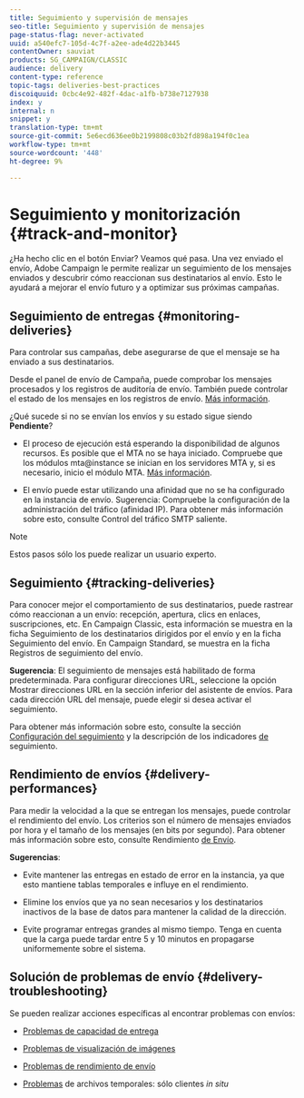 ```yaml
---
title: Seguimiento y supervisión de mensajes
seo-title: Seguimiento y supervisión de mensajes
page-status-flag: never-activated
uuid: a540efc7-105d-4c7f-a2ee-ade4d22b3445
contentOwner: sauviat
products: SG_CAMPAIGN/CLASSIC
audience: delivery
content-type: reference
topic-tags: deliveries-best-practices
discoiquuid: 0cbc4e92-482f-4dac-a1fb-b738e7127938
index: y
internal: n
snippet: y
translation-type: tm+mt
source-git-commit: 5e6ecd636ee0b2199808c03b2fd898a194f0c1ea
workflow-type: tm+mt
source-wordcount: '448'
ht-degree: 9%

---
```



# Seguimiento y monitorización {#track-and-monitor}

¿Ha hecho clic en el botón Enviar? Veamos qué pasa. Una vez enviado el envío, Adobe Campaign le permite realizar un seguimiento de los mensajes enviados y descubrir cómo reaccionan sus destinatarios al envío. Esto le ayudará a mejorar el envío futuro y a optimizar sus próximas campañas.

## Seguimiento de entregas {#monitoring-deliveries}

Para controlar sus campañas, debe asegurarse de que el mensaje se ha enviado a sus destinatarios.

Desde el panel de envío de Campaña, puede comprobar los mensajes procesados y los registros de auditoría de envío.
También puede controlar el estado de los mensajes en los registros de envío. [Más información](../../delivery/using/monitoring-a-delivery.md#delivery-dashboard).

¿Qué sucede si no se envían los envíos y su estado sigue siendo **Pendiente**?

* El proceso de ejecución está esperando la disponibilidad de algunos recursos. Es posible que el MTA no se haya iniciado.
Compruebe que los módulos mta@instance se inician en los servidores MTA y, si es necesario, inicio el módulo MTA. [Más información](../../production/using/administration.md).

* El envío puede estar utilizando una afinidad que no se ha configurado en la instancia de envío.
Sugerencia: Compruebe la configuración de la administración del tráfico (afinidad IP). Para obtener más información sobre esto, consulte Control del tráfico SMTP saliente.

>[!NOTE]
>
>Estos pasos sólo los puede realizar un usuario experto.

## Seguimiento {#tracking-deliveries}

Para conocer mejor el comportamiento de sus destinatarios, puede rastrear cómo reaccionan a un envío: recepción, apertura, clics en enlaces, suscripciones, etc. En Campaign Classic, esta información se muestra en la ficha Seguimiento de los destinatarios dirigidos por el envío y en la ficha Seguimiento del envío. En Campaign Standard, se muestra en la ficha Registros de seguimiento del envío.

**Sugerencia**: El seguimiento de mensajes está habilitado de forma predeterminada. Para configurar direcciones URL, seleccione la opción Mostrar direcciones URL en la sección inferior del asistente de envíos. Para cada dirección URL del mensaje, puede elegir si desea activar el seguimiento.

Para obtener más información sobre esto, consulte la sección [Configuración del seguimiento](../../delivery/using/how-to-configure-tracked-links.md) y la descripción de los indicadores [de](../../reporting/using/delivery-reports.md#tracking-indicators) seguimiento.

## Rendimiento de envíos {#delivery-performances}

Para medir la velocidad a la que se entregan los mensajes, puede controlar el rendimiento del envío. Los criterios son el número de mensajes enviados por hora y el tamaño de los mensajes (en bits por segundo). Para obtener más información sobre esto, consulte Rendimiento [de Envío](../../reporting/using/global-reports.md#delivery-throughput).

**Sugerencias**:

* Evite mantener las entregas en estado de error en la instancia, ya que esto mantiene tablas temporales e influye en el rendimiento.

* Elimine los envíos que ya no sean necesarios y los destinatarios inactivos de la base de datos para mantener la calidad de la dirección.

* Evite programar entregas grandes al mismo tiempo. Tenga en cuenta que la carga puede tardar entre 5 y 10 minutos en propagarse uniformemente sobre el sistema.

## Solución de problemas de envío {#delivery-troubleshooting}

Se pueden realizar acciones específicas al encontrar problemas con envíos:

* [Problemas de capacidad de entrega](../../production/using/performance-and-throughput-issues.md#deliverability_issues)

* [Problemas de visualización de imágenes](../../production/using/image-display-issues.md)

* [Problemas de rendimiento de envío](../../delivery/using/monitoring-a-delivery.md#performance_issues)

* [Problemas](../../production/using/temporary-files.md) de archivos temporales: sólo clientes *in situ*

